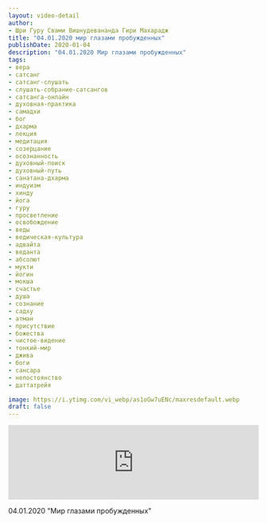 ```yaml
---
layout: video-detail
author:
- Шри Гуру Свами Вишнудевананда Гири Махарадж
title: "04.01.2020 мир глазами пробужденных"
publishDate: 2020-01-04
description: "04.01.2020 Мир глазами пробужденных"
tags: 
- вера
- сатсанг
- сатсанг-слушать
- слушать-собрание-сатсангов
- сатсанга-онлайн
- духовная-практика
- самадхи
- бог
- дхарма
- лекция
- медитация
- созерцание
- осознанность
- духовный-поиск
- духовный-путь
- санатана-дхарма
- индуизм
- хинду
- йога
- гуру
- просветление
- освобождение
- веды
- ведическая-культура
- адвайта
- веданта
- абсолют
- мукти
- йогин
- мокша
- счастье
- душа
- сознание
- садху
- атман
- присутствие
- божества
- чистое-видение
- тонкий-мир
- джива
- боги
- сансара
- непостоянство
- даттатрейя

image: https://i.ytimg.com/vi_webp/as1oGw7uENc/maxresdefault.webp
draft: false
---
```


<iframe width="100%" src="https://www.youtube.com/embed/as1oGw7uENc" frameborder="0" allowfullscreen=""></iframe> 

 04.01.2020 "Мир глазами пробужденных"

  

 